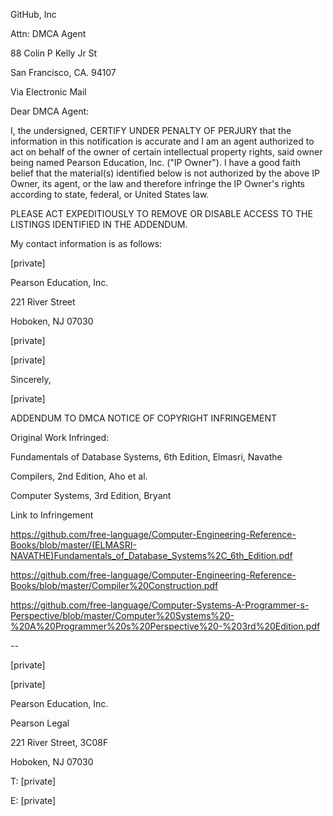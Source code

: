GitHub, Inc

Attn: DMCA Agent

88 Colin P Kelly Jr St

San Francisco, CA. 94107

 

Via Electronic Mail

 

 

Dear DMCA Agent:

 

I, the undersigned, CERTIFY UNDER PENALTY OF PERJURY that the information in this notification is accurate and I am an agent authorized to act on behalf of the owner of certain intellectual property rights, said owner being named Pearson Education, Inc. ("IP Owner"). I have a good faith belief that the material(s) identified below is not authorized by the above IP Owner, its agent, or the law and therefore infringe the IP Owner's rights according to state, federal, or United States law.

 

PLEASE ACT EXPEDITIOUSLY TO REMOVE OR DISABLE ACCESS TO THE LISTINGS IDENTIFIED IN THE ADDENDUM.

 

My contact information is as follows:

 

[private]

Pearson Education, Inc.

221 River Street

Hoboken, NJ 07030

[private]  

[private]

 

Sincerely,

 

[private]

 

ADDENDUM TO DMCA NOTICE OF COPYRIGHT INFRINGEMENT

 

Original Work Infringed:

 

Fundamentals of Database Systems, 6th Edition, Elmasri, Navathe

Compilers, 2nd Edition, Aho et al.

Computer Systems, 3rd Edition, Bryant

 

Link to Infringement

 

https://github.com/free-language/Computer-Engineering-Reference-Books/blob/master/(ELMASRI-NAVATHE)Fundamentals_of_Database_Systems%2C_6th_Edition.pdf

https://github.com/free-language/Computer-Engineering-Reference-Books/blob/master/Compiler%20Construction.pdf

https://github.com/free-language/Computer-Systems-A-Programmer-s-Perspective/blob/master/Computer%20Systems%20-%20A%20Programmer%20s%20Perspective%20-%203rd%20Edition.pdf

 

--

 

[private]

[private]

Pearson Education, Inc.

Pearson Legal

221 River Street, 3C08F

Hoboken, NJ  07030

T: [private]

E: [private]
